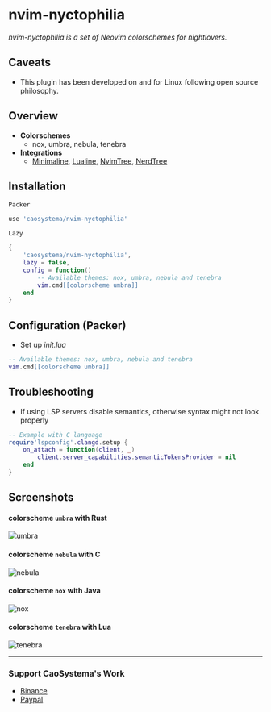 # nvim-nyctophilia
*nvim-nyctophilia is a set of Neovim colorschemes for nightlovers.*

## Caveats
- This plugin has been developed on and for Linux following open source philosophy.

## Overview
- **Colorschemes**
    - nox, umbra, nebula, tenebra
- **Integrations**
    - [Minimaline](https://github.com/caosystema/nvim-minimaline), [Lualine](https://github.com/nvim-lualine/lualine.nvim), [NvimTree](https://github.com/nvim-tree/nvim-tree.lua), [NerdTree](https://github.com/preservim/nerdtree)

## Installation
`Packer`
```lua
use 'caosystema/nvim-nyctophilia'
```
`Lazy`
```lua
{ 
    'caosystema/nvim-nyctophilia',
    lazy = false,
    config = function()
        -- Available themes: nox, umbra, nebula and tenebra
        vim.cmd[[colorscheme umbra]]
    end
}
```

## Configuration (Packer)
- Set up *init.lua*
```lua
-- Available themes: nox, umbra, nebula and tenebra
vim.cmd[[colorscheme umbra]]
```

## Troubleshooting
- If using LSP servers disable semantics, otherwise syntax might not look properly
```lua
-- Example with C language
require'lspconfig'.clangd.setup {
    on_attach = function(client, _)
        client.server_capabilities.semanticTokensProvider = nil
    end
}
```

## Screenshots
#### colorscheme `umbra` with Rust
<img src="https://github.com/caosystema/img/blob/master/nvim-nyctophilia/rust-umbra.png?raw=true" alt="umbra"/>

#### colorscheme `nebula` with C
<img src="https://github.com/caosystema/img/blob/master/nvim-nyctophilia/c-nebula.png?raw=true" alt="nebula" />

#### colorscheme `nox` with Java
<img src="https://github.com/caosystema/img/blob/master/nvim-nyctophilia/java-nox.png?raw=true" alt="nox" />

#### colorscheme `tenebra` with Lua
<img src="https://github.com/caosystema/img/blob/master/nvim-nyctophilia/lua-tenebra.png?raw=true" alt="tenebra" />

---

### Support CaoSystema's Work
- [Binance](https://raw.githubusercontent.com/caosystema/img/master/BinancePayQR.png)
- [Paypal](https://www.paypal.com/donate/?hosted_button_id=FA7SGLSCT2H8G)
